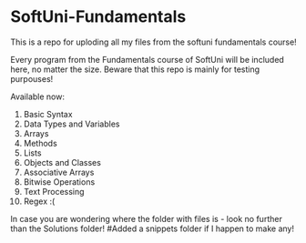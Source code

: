 # SoftUni-Fundamentals
This is a repo for uploding all my files from the softuni fundamentals course!

Every program from the Fundamentals course of SoftUni will be included here, no matter the size.
Beware that this repo is mainly for testing purpouses!

Available now:
1. Basic Syntax
2. Data Types and Variables
3. Arrays
4. Methods
5. Lists
6. Objects and Classes
7. Associative Arrays
8. Bitwise Operations
9. Text Processing
10. Regex :(

In case you are wondering where the folder with files is - look no further than the Solutions folder!
#Added a snippets folder if I happen to make any!
